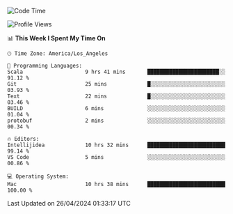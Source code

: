 <!--START_SECTION:waka-->
![Code Time](http://img.shields.io/badge/Code%20Time-958%20hrs%2030%20mins-blue)

![Profile Views](http://img.shields.io/badge/Profile%20Views-0-blue)

📊 **This Week I Spent My Time On** 

```text
🕑︎ Time Zone: America/Los_Angeles

💬 Programming Languages: 
Scala                    9 hrs 41 mins       ███████████████████████░░   91.12 % 
Git                      25 mins             █░░░░░░░░░░░░░░░░░░░░░░░░   03.93 % 
Text                     22 mins             █░░░░░░░░░░░░░░░░░░░░░░░░   03.46 % 
BUILD                    6 mins              ░░░░░░░░░░░░░░░░░░░░░░░░░   01.04 % 
protobuf                 2 mins              ░░░░░░░░░░░░░░░░░░░░░░░░░   00.34 % 

🔥 Editors: 
Intellijidea             10 hrs 32 mins      █████████████████████████   99.14 % 
VS Code                  5 mins              ░░░░░░░░░░░░░░░░░░░░░░░░░   00.86 % 

💻 Operating System: 
Mac                      10 hrs 38 mins      █████████████████████████   100.00 % 
```


 Last Updated on 26/04/2024 01:33:17 UTC
<!--END_SECTION:waka-->
